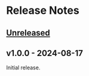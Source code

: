 # Release Notes

## [Unreleased](https://github.com/Thavarshan/filterable/compare/v1.0.0...HEAD)

## v1.0.0 - 2024-08-17

Initial release.

